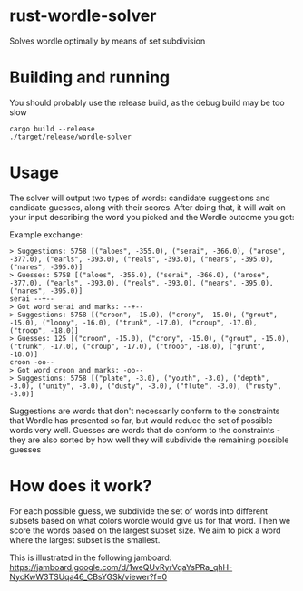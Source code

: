 # rust-wordle-solver

Solves wordle optimally by means of set subdivision

# Building and running

You should probably use the release build, as the debug build may be too slow

```
cargo build --release
./target/release/wordle-solver
```

# Usage

The solver will output two types of words: candidate suggestions and candidate guesses,
along with their scores. After doing that, it will wait on your input describing the word
you picked and the Wordle outcome you got:

Example exchange:

```
> Suggestions: 5758 [("aloes", -355.0), ("serai", -366.0), ("arose", -377.0), ("earls", -393.0), ("reals", -393.0), ("nears", -395.0), ("nares", -395.0)]
> Guesses: 5758 [("aloes", -355.0), ("serai", -366.0), ("arose", -377.0), ("earls", -393.0), ("reals", -393.0), ("nears", -395.0), ("nares", -395.0)]
serai --+--
> Got word serai and marks: --+--
> Suggestions: 5758 [("croon", -15.0), ("crony", -15.0), ("grout", -15.0), ("loony", -16.0), ("trunk", -17.0), ("croup", -17.0), ("troop", -18.0)]
> Guesses: 125 [("croon", -15.0), ("crony", -15.0), ("grout", -15.0), ("trunk", -17.0), ("croup", -17.0), ("troop", -18.0), ("grunt", -18.0)]
croon -oo--
> Got word croon and marks: -oo--
> Suggestions: 5758 [("plate", -3.0), ("youth", -3.0), ("depth", -3.0), ("unity", -3.0), ("dusty", -3.0), ("flute", -3.0), ("rusty", -3.0)]
```

Suggestions are words that don't necessarily conform to the constraints that Wordle has
presented so far, but would reduce the set of possible words very well. Guesses are words that
do conform to the constraints - they are also sorted by how well they will subdivide the
remaining possible guesses

# How does it work?

For each possible guess, we subdivide the set of words into different subsets based on what colors wordle would give us for that word. Then we score the words based on the largest subset size. We aim to pick a word where the largest subset is the smallest.

This is illustrated in the following jamboard: https://jamboard.google.com/d/1weQUvRyrVqaYsPRa_qhH-NycKwW3TSUqa46_CBsYGSk/viewer?f=0
